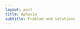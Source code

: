 ```yaml
---
layout: post
title: Aphasia
subtitle: Problem and solutions
---
```


<!-- 
want to cover;
- What is aphasia?
- 
- how close / far are we from a cure?
 -->
